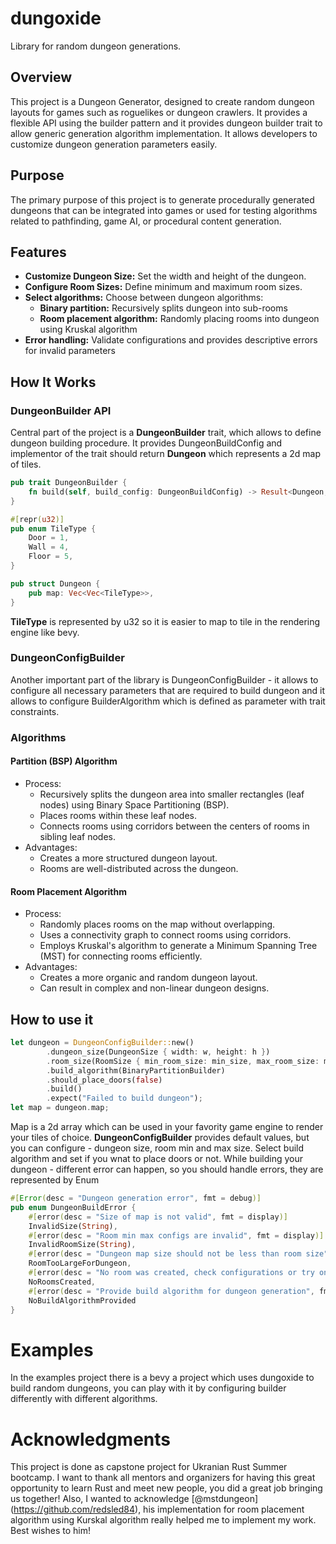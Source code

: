 # dungoxide
Library for random dungeon generations.
## Overview
This project is a Dungeon Generator, designed to create random dungeon layouts for games such as roguelikes or dungeon crawlers. It provides a flexible API using the builder pattern and it provides dungeon builder trait to allow generic generation algorithm implementation. It allows developers to customize dungeon generation parameters easily.

## Purpose
The primary purpose of this project is to generate procedurally generated dungeons that can be integrated into games or used for testing algorithms related to pathfinding, game AI, or procedural content generation.

## Features
- **Customize Dungeon Size:** Set the width and height of the dungeon.
- **Configure Room Sizes:** Define minimum and maximum room sizes.
- **Select algorithms:** Choose between dungeon algorithms:
  - **Binary partition:** Recursively splits dungeon into sub-rooms
  - **Room placement algorithm:** Randomly placing rooms into dungeon using Kruskal algorithm
- **Error handling:** Validate configurations and provides descriptive errors for invalid parameters

## How It Works

### DungeonBuilder API
Central part of the project is a **DungeonBuilder** trait, which allows to define dungeon building procedure.
It provides DungeonBuildConfig and implementor of the trait should return **Dungeon** which represents a 2d map of tiles.

```Rust
pub trait DungeonBuilder {
    fn build(self, build_config: DungeonBuildConfig) -> Result<Dungeon, DungeonBuildError>;
}
```

```Rust
#[repr(u32)]
pub enum TileType {
    Door = 1,
    Wall = 4,
    Floor = 5,
}

pub struct Dungeon {
    pub map: Vec<Vec<TileType>>,
}
```
**TileType** is represented by u32 so it is easier to map to tile in the rendering engine like bevy.

### DungeonConfigBuilder<BuilderAlgorithm>

Another important part of the library is DungeonConfigBuilder - it allows to configure all necessary parameters that are required to build dungeon and it allows to configure BuilderAlgorithm which is defined as parameter with trait constraints.

### Algorithms

#### Partition (BSP) Algorithm
- Process:
  - Recursively splits the dungeon area into smaller rectangles (leaf nodes) using Binary Space Partitioning (BSP).
  - Places rooms within these leaf nodes.
  - Connects rooms using corridors between the centers of rooms in sibling leaf nodes.
- Advantages:
  - Creates a more structured dungeon layout.
  - Rooms are well-distributed across the dungeon.

#### Room Placement Algorithm
- Process:
  - Randomly places rooms on the map without overlapping.
  - Uses a connectivity graph to connect rooms using corridors.
  - Employs Kruskal's algorithm to generate a Minimum Spanning Tree (MST) for connecting rooms efficiently.
- Advantages:
  - Creates a more organic and random dungeon layout.
  - Can result in complex and non-linear dungeon designs.

## How to use it

```Rust
let dungeon = DungeonConfigBuilder::new()
        .dungeon_size(DungeonSize { width: w, height: h })
        .room_size(RoomSize { min_room_size: min_size, max_room_size: max_size })
        .build_algorithm(BinaryPartitionBuilder)
        .should_place_doors(false)
        .build()
        .expect("Failed to build dungeon");
let map = dungeon.map;
```

Map is a 2d array which can be used in your favority game engine to render your tiles of choice.
**DungeonConfigBuilder** provides default values, but you can configure - dungeon size, room min and max size. Select build algorithm and set if you wnat to place doors or not.
While building your dungeon - different error can happen, so you should handle errors, they are represented by Enum

```Rust
#[Error(desc = "Dungeon generation error", fmt = debug)]
pub enum DungeonBuildError {
    #[error(desc = "Size of map is not valid", fmt = display)]
    InvalidSize(String),
    #[error(desc = "Room min max configs are invalid", fmt = display)]
    InvalidRoomSize(String),
    #[error(desc = "Dungeon map size should not be less than room size", fmt = display)]
    RoomTooLargeForDungeon,
    #[error(desc = "No room was created, check configurations or try one more time", fmt = display)]
    NoRoomsCreated,
    #[error(desc = "Provide build algorithm for dungeon generation", fmt = display)]
    NoBuildAlgorithmProvided
}
```

# Examples
In the examples project there is a bevy a project which uses dungoxide to build random dungeons, you can play with it by configuring builder differently with different algorithms.

# Acknowledgments
This project is done as capstone project for Ukranian Rust Summer bootcamp. I want to thank all mentors and organizers for having this great opportunity to learn Rust and meet new people, you did a great job bringing us together!
Also, I wanted to acknowledge [@mstdungeon] (https://github.com/redsled84), his implementation for room placement algorithm using Kurskal algorithm really helped me to implement my work. Best wishes to him!

